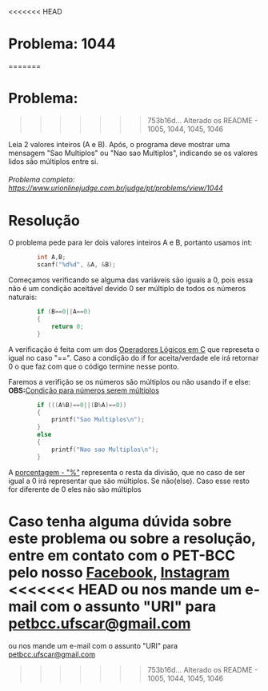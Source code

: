 <<<<<<< HEAD
# Problema: 1044
=======
# Problema:
>>>>>>> 753b16d... Alterado os README - 1005, 1044, 1045, 1046

Leia 2 valores inteiros (A e B). Após, o programa deve mostrar uma mensagem "Sao Multiplos" ou "Nao sao Multiplos", indicando se os valores lidos são múltiplos entre si.

###### Problema completo: https://www.urionlinejudge.com.br/judge/pt/problems/view/1044

# Resolução

O problema pede para ler dois valores inteiros A e B, portanto usamos int:
```c
        int A,B;
	    scanf("%d%d", &A, &B);
```
Começamos verificando se alguma das variáveis são iguais a 0, pois essa não é um condição aceitável devido 0 ser múltiplo de todos os números naturais:
```c
        if (B==0||A==0)
        {
            return 0;   
        }
```
A verificação é feita com um dos [Operadores Lógicos em C](http://linguagemc.com.br/operadores-logicos-em-c/#:~:text=Os%20operadores%20lógicos%20são%20utilizados,condições%20simples%20em%20expressões%20lógicas.) que represeta o igual no caso "==". Caso a condição do if for aceita/verdade ele irá retornar 0 o que faz com que o código termine nesse ponto.

Faremos a verifição se os números são múltiplos ou não usando if e else:
**OBS:**[Condição para números serem múltiplos](https://alunosonline.uol.com.br/matematica/divisibilidade-multiplos-e-divisores.html)

```c
        if (((A%B)==0||(B%A)==0))  
        {
            printf("Sao Multiplos\n");
        }
        else                           
        {
            printf("Nao sao Multiplos\n");
        }
```
A [porcentagem - "%"](http://linguagemc.com.br/resto-de-uma-divisao-inteira-em-c/) representa o resta da divisão, que no caso de ser igual a 0 irá representar que são múltiplos.
Se não(else). Caso esse resto for diferente de 0 eles não são múltiplos 

Caso tenha alguma dúvida sobre este problema ou sobre a resolução, entre em contato com o PET-BCC pelo nosso
[Facebook](https://www.facebook.com/petbcc/),
[Instagram](https://www.instagram.com/petbcc.ufscar/)
<<<<<<< HEAD
ou nos mande um e-mail com o assunto "URI" para petbcc.ufscar@gmail.com
=======
ou nos mande um e-mail com o assunto "URI" para  petbcc.ufscar@gmail.com
>>>>>>> 753b16d... Alterado os README - 1005, 1044, 1045, 1046



